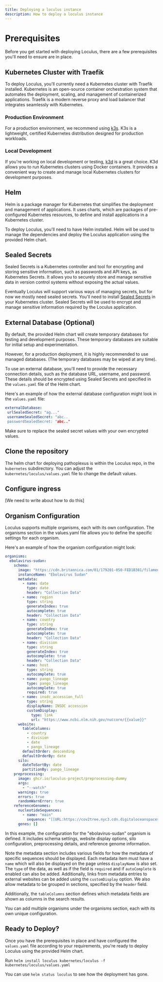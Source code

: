 ```yaml
---
title: Deploying a loculus instance
description: How to deploy a loculus instance
---
```


# Prerequisites

Before you get started with deploying Loculus, there are a few prerequisites you'll need to ensure are in place.

## Kubernetes Cluster with Traefik

To deploy Loculus, you'll currently need a Kubernetes cluster with Traefik installed. Kubernetes is an open-source container orchestration system that automates the deployment, scaling, and management of containerized applications. Traefik is a modern reverse proxy and load balancer that integrates seamlessly with Kubernetes.

### Production Environment

For a production environment, we recommend using [k3s](https://k3s.io/). K3s is a lightweight, certified Kubernetes distribution designed for production workloads.

### Local Development

If you're working on local development or testing, [k3d](https://k3d.io/) is a great choice. K3d allows you to run Kubernetes clusters using Docker containers. It provides a convenient way to create and manage local Kubernetes clusters for development purposes.

## Helm

Helm is a package manager for Kubernetes that simplifies the deployment and management of applications. It uses charts, which are packages of pre-configured Kubernetes resources, to define and install applications in a Kubernetes cluster.

To deploy Loculus, you'll need to have Helm installed. Helm will be used to manage the dependencies and deploy the Loculus application using the provided Helm chart.

## Sealed Secrets

Sealed Secrets is a Kubernetes controller and tool for encrypting and storing sensitive information, such as passwords and API keys, as Kubernetes Secrets. It allows you to securely store and manage sensitive data in version control systems without exposing the actual values.

Eventually Loculus will support various ways of managing secrets, but for now we mostly need sealed secrets. You'll need to install [Sealed Secrets](https://github.com/bitnami-labs/sealed-secrets) in your Kubernetes cluster. Sealed Secrets will be used to encrypt and manage sensitive information required by the Loculus application.

## External Database (Optional)

By default, the provided Helm chart will create temporary databases for testing and development purposes. These temporary databases are suitable for initial setup and experimentation.

However, for a production deployment, it is highly recommended to use managed databases. (The temporary databases may be wiped at any time).

To use an external database, you'll need to provide the necessary connection details, such as the database URL, username, and password. These details should be encrypted using Sealed Secrets and specified in the `values.yaml` file of the Helm chart.

Here's an example of how the external database configuration might look in the `values.yaml` file:

```yaml
externalDatabase:
 urlSealedSecret: "ag..."
 usernameSealedSecret: "abc..
 passwordSealedSecret: "abc.."
```

Make sure to replace the sealed secret values with your own encrypted values.

## Clone the repository

The helm chart for deploying pathoplexus is within the Loculus repo, in the `kubernetes` subdirectory. You can adjust the `kubernetes/loculus/values.yaml` file to change the default values.

## Configure ingress

[We need to write about how to do this]

## Organism Configuration

Loculus supports multiple organisms, each with its own configuration. The organisms section in the values.yaml file allows you to define the specific settings for each organism.

Here's an example of how the organism configuration might look:

```yaml
organisms:
  ebolavirus-sudan:
    schema:
      image: "https://cdn.britannica.com/01/179201-050-FED1B381/filamentous-ebolavirus-particles-scanning-electron-micrograph-cell.jpg?w=400&h=300&c=crop"
      instanceName: "Ebolavirus Sudan"
      metadata:
        - name: date
          type: date
          header: "Collection Data"
        - name: region
          type: string
          generateIndex: true
          autocomplete: true
          header: "Collection Data"
        - name: country
          type: string
          generateIndex: true
          autocomplete: true
          header: "Collection Data"
        - name: division
          type: string
          generateIndex: true
          autocomplete: true
          header: "Collection Data"
        - name: host
          type: string
          autocomplete: true
        - name: pango_lineage
          type: pango_lineage
          autocomplete: true
          required: true
        - name: insdc_accession_full
          type: string
          displayName: INSDC accession
          customDisplay:
            type: link
            url: "https://www.ncbi.nlm.nih.gov/nuccore/{{value}}"
      website:
        tableColumns:
          - country
          - division
          - date
          - pango_lineage
        defaultOrder: descending
        defaultOrderBy: date
      silo:
        dateToSortBy: date
        partitionBy: pango_lineage
    preprocessing:
      image: ghcr.io/loculus-project/preprocessing-dummy
      args:
        - "--watch"
      warnings: true
      errors: true
      randomWarnError: true
    referenceGenomes:
      nucleotideSequences:
        - name: "main"
          sequence: "[[URL:https://cov2tree.nyc3.cdn.digitaloceanspaces.com/reference.txt]]"
      genes: []
```

In this example, the configuration for the "ebolavirus-sudan" organism is defined. It includes schema settings, website display options, silo configuration, preprocessing details, and reference genome information.

Note the metadata section includes various fields for how the metadata of specific sequences should be displayed. Each metadata item must have a `name` which will also be displayed on the page unless `displayName` is also set. The `type` of the data, as well as if the field is `required` and if `autoComplete` is enabled can also be added. Additionally, links from metadata entries to external websites can be added using the `customDisplay` option. We also allow metadata to be grouped in sections, specified by the `header` field.

Additionally, the `tableColumns` section defines which metadata fields are shown as columns in the search results.

You can add multiple organisms under the organisms section, each with its own unique configuration.

## Ready to Deploy?

Once you have the prerequisites in place and have configured the `values.yaml` file according to your requirements, you're ready to deploy Loculus using the provided Helm chart.

Run `helm install loculus kubernetes/loculus -f kubernetes/loculus/values.yaml`

You can use `helm status loculus` to see how the deployment has gone.
